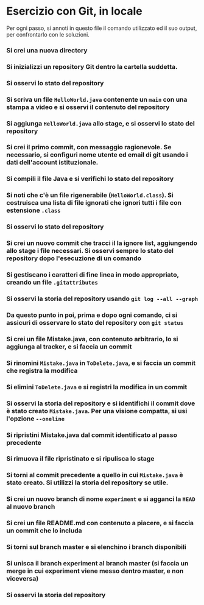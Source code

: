 # Esercizio con Git, in locale

Per ogni passo,
si annoti in questo file il comando utilizzato ed il suo output,
per confrontarlo con le soluzioni.

### Si crei una nuova directory

### Si inizializzi un repository Git dentro la cartella suddetta.

### Si osservi lo stato del repository

### Si scriva un file `HelloWorld.java` contenente un `main` con una stampa a video e si osservi il contenuto del repository

### Si aggiunga `HelloWorld.java` allo stage, e si osservi lo stato del repository

### Si crei il primo commit, con messaggio ragionevole. Se necessario, si configuri nome utente ed email di git usando i dati dell'account istituzionale.

### Si compili il file Java e si verifichi lo stato del repository

### Si noti che c'è un file rigenerabile (`HelloWorld.class`). Si costruisca una lista di file ignorati che ignori tutti i file con estensione `.class`

### Si osservi lo stato del repository

### Si crei un nuovo commit che tracci il la ignore list, aggiungendo allo stage i file necessari. Si osservi sempre lo stato del repository dopo l'esecuzione di un comando

### Si gestiscano i caratteri di fine linea in modo appropriato, creando un file `.gitattributes`

### Si osservi la storia del repository usando `git log --all --graph`

### Da questo punto in poi, prima e dopo ogni comando, ci si assicuri di osservare lo stato del repository con `git status`

### Si crei un file Mistake.java, con contenuto arbitrario, lo si aggiunga al tracker, e si faccia un commit

### Si rinomini `Mistake.java` in `ToDelete.java`, e si faccia un commit che registra la modifica

### Si elimini `ToDelete.java` e si registri la modifica in un commit

### Si osservi la storia del repository e si identifichi il commit dove è stato creato `Mistake.java`. Per una visione compatta, si usi l'opzione `--oneline`

### Si ripristini Mistake.java dal commit identificato al passo precedente

### Si rimuova il file ripristinato e si ripulisca lo stage

### Si torni al commit precedente a quello in cui `Mistake.java` è stato creato. Si utilizzi la storia del repository se utile.

### Si crei un nuovo branch di nome `experiment` e si agganci la `HEAD` al nuovo branch

### Si crei un file README.md con contenuto a piacere, e si faccia un commit che lo includa

### Si torni sul branch master e si elenchino i branch disponibili

### Si unisca il branch experiment al branch master (si faccia un merge in cui experiment viene messo dentro master, e non viceversa)

### Si osservi la storia del repository